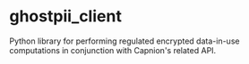 # ghostpii_client
Python library for performing regulated encrypted data-in-use computations in conjunction with Capnion's related API.
